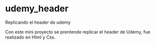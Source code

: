 # udemy_header
Replicando el header de udemy

Con este mini proyecto se prentende replicar el header de Udemy, fue realizado en Html y Css.
